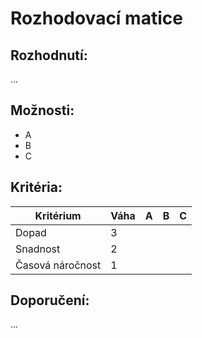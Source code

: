 # Rozhodovací matice

## Rozhodnutí:
...

## Možnosti:
- A
- B
- C

## Kritéria:
| Kritérium        | Váha | A | B | C |
|------------------|------|---|---|---|
| Dopad            | 3    |   |   |   |
| Snadnost         | 2    |   |   |   |
| Časová náročnost | 1    |   |   |   |

## Doporučení:
...
